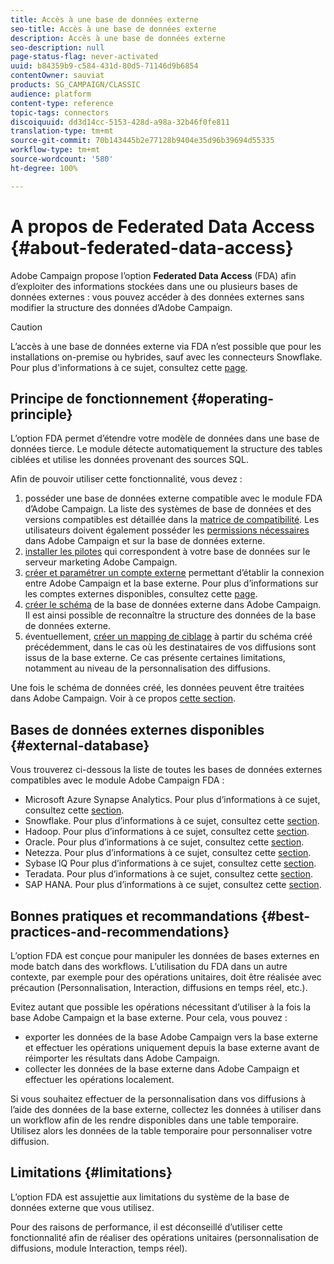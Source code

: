 ```yaml
---
title: Accès à une base de données externe
seo-title: Accès à une base de données externe
description: Accès à une base de données externe
seo-description: null
page-status-flag: never-activated
uuid: b84359b9-c584-431d-80d5-71146d9b6854
contentOwner: sauviat
products: SG_CAMPAIGN/CLASSIC
audience: platform
content-type: reference
topic-tags: connectors
discoiquuid: dd3d14cc-5153-428d-a98a-32b46f0fe811
translation-type: tm+mt
source-git-commit: 70b143445b2e77128b9404e35d96b39694d55335
workflow-type: tm+mt
source-wordcount: '580'
ht-degree: 100%

---
```



# A propos de Federated Data Access {#about-federated-data-access}

Adobe Campaign propose l’option **Federated Data Access** (FDA) afin d’exploiter des informations stockées dans une ou plusieurs bases de données externes : vous pouvez accéder à des données externes sans modifier la structure des données d’Adobe Campaign.

>[!CAUTION]
>
>L’accès à une base de données externe via FDA n’est possible que pour les installations on-premise ou hybrides, sauf avec les connecteurs Snowflake. Pour plus d&#39;informations à ce sujet, consultez cette [page](https://helpx.adobe.com/fr/campaign/kb/acc-on-prem-vs-hosted.html).

## Principe de fonctionnement {#operating-principle}

L’option FDA permet d’étendre votre modèle de données dans une base de données tierce. Le module détecte automatiquement la structure des tables ciblées et utilise les données provenant des sources SQL.

Afin de pouvoir utiliser cette fonctionnalité, vous devez :

1. posséder une base de données externe compatible avec le module FDA d’Adobe Campaign. La liste des systèmes de base de données et des versions compatibles est détaillée dans la [matrice de compatibilité](https://helpx.adobe.com/fr/campaign/kb/compatibility-matrix.html). Les utilisateurs doivent également posséder les [permissions nécessaires](../../platform/using/remote-database-access-rights.md) dans Adobe Campaign et sur la base de données externe.
1. [installer les pilotes](../../platform/using/specific-configuration-database.md) qui correspondent à votre base de données sur le serveur marketing Adobe Campaign.
1. [créer et paramétrer un compte externe](../../platform/using/connecting-to-database.md) permettant d’établir la connexion entre Adobe Campaign et la base externe. Pour plus d’informations sur les comptes externes disponibles, consultez cette [page](../../platform/using/external-accounts.md).
1. [créer le schéma](../../platform/using/creating-data-schema.md) de la base de données externe dans Adobe Campaign. Il est ainsi possible de reconnaître la structure des données de la base de données externe.
1. éventuellement, [créer un mapping de ciblage](../../platform/using/defining-data-mapping.md) à partir du schéma créé précédemment, dans le cas où les destinataires de vos diffusions sont issus de la base externe. Ce cas présente certaines limitations, notamment au niveau de la personnalisation des diffusions.

Une fois le schéma de données créé, les données peuvent être traitées dans Adobe Campaign. Voir à ce propos [cette section](../../workflow/using/accessing-an-external-database--fda-.md).

## Bases de données externes disponibles {#external-database}

Vous trouverez ci-dessous la liste de toutes les bases de données externes compatibles avec le module Adobe Campaign FDA :

* Microsoft Azure Synapse Analytics. Pour plus d’informations à ce sujet, consultez cette [section](../../platform/using/specific-configuration-database.md#azure-external).
* Snowflake. Pour plus d’informations à ce sujet, consultez cette [section](../../platform/using/specific-configuration-database.md#configure-access-to-snowflake).
* Hadoop. Pour plus d’informations à ce sujet, consultez cette [section](../../platform/using/specific-configuration-database.md#configure-access-to-hadoop-3).
* Oracle. Pour plus d’informations à ce sujet, consultez cette [section](../../platform/using/specific-configuration-database.md#configure-access-to-oracle).
* Netezza. Pour plus d’informations à ce sujet, consultez cette [section](../../platform/using/specific-configuration-database.md#configure-access-to-netezza).
* Sybase IQ Pour plus d’informations à ce sujet, consultez cette [section](../../platform/using/specific-configuration-database.md#configure-access-to-sybase-iq).
* Teradata. Pour plus d’informations à ce sujet, consultez cette [section](../../platform/using/specific-configuration-database.md#configure-access-to-teradata).
* SAP HANA. Pour plus d’informations à ce sujet, consultez cette [section](../../platform/using/specific-configuration-database.md).

## Bonnes pratiques et recommandations {#best-practices-and-recommendations}

L’option FDA est conçue pour manipuler les données de bases externes en mode batch dans des workflows. L’utilisation du FDA dans un autre contexte, par exemple pour des opérations unitaires, doit être réalisée avec précaution (Personnalisation, Interaction, diffusions en temps réel, etc.).

Evitez autant que possible les opérations nécessitant d’utiliser à la fois la base Adobe Campaign et la base externe. Pour cela, vous pouvez :

* exporter les données de la base Adobe Campaign vers la base externe et effectuer les opérations uniquement depuis la base externe avant de réimporter les résultats dans Adobe Campaign.
* collecter les données de la base externe dans Adobe Campaign et effectuer les opérations localement.

Si vous souhaitez effectuer de la personnalisation dans vos diffusions à l’aide des données de la base externe, collectez les données à utiliser dans un workflow afin de les rendre disponibles dans une table temporaire. Utilisez alors les données de la table temporaire pour personnaliser votre diffusion.

## Limitations {#limitations}

L’option FDA est assujettie aux limitations du système de la base de données externe que vous utilisez.

Pour des raisons de performance, il est déconseillé d’utiliser cette fonctionnalité afin de réaliser des opérations unitaires (personnalisation de diffusions, module Interaction, temps réel).
